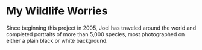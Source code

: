 # My Wildlife Worries
Since beginning this project in 2005, Joel has traveled around the world and completed portraits of more than 5,000 species, most photographed on either a plain black or white background. 